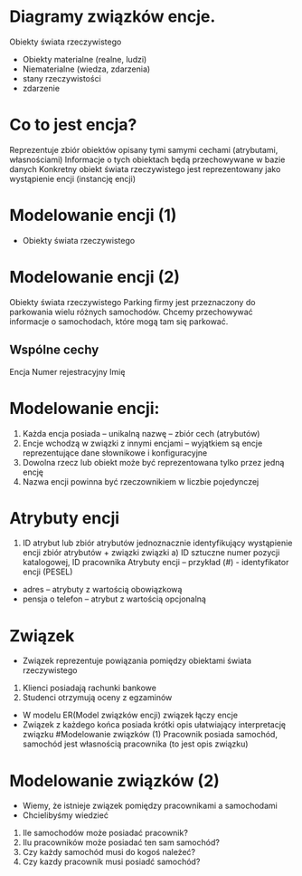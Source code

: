 # Diagramy związków encje.
Obiekty świata rzeczywistego
- Obiekty materialne (realne, ludzi)
- Niematerialne (wiedza, zdarzenia)
- stany rzeczywistości
- zdarzenie
# Co to jest encja?
Reprezentuje zbiór obiektów opisany tymi samymi cechami (atrybutami, własnościami)
Informacje o tych obiektach będą przechowywane w bazie danych
Konkretny obiekt świata rzeczywistego jest reprezentowany jako wystąpienie encji (instancję encji)
# Modelowanie encji (1)
- Obiekty świata rzeczywistego
# Modelowanie encji (2)
Obiekty świata rzeczywistego
Parking firmy jest przeznaczony do parkowania wielu różnych samochodów. Chcemy przechowywać informacje o samochodach, które mogą tam się parkować.
## Wspólne cechy
Encja
Numer rejestracyjny
Imię
# Modelowanie encji:
1. Każda encja posiada – unikalną nazwę – zbiór cech (atrybutów)
2. Encje wchodzą w związki z innymi encjami – wyjątkiem są encje reprezentujące dane słownikowe i konfiguracyjne
3. Dowolna rzecz lub obiekt może być reprezentowana tylko przez jedną encję
4. Nazwa encji powinna być rzeczownikiem w liczbie pojedynczej
# Atrybuty encji
1. ID
atrybut lub zbiór atrybutów jednoznacznie identyfikujący wystąpienie encji
zbiór atrybutów + związki
związki
a) ID sztuczne
numer pozycji katalogowej, ID pracownika
Atrybuty encji – przykład
(#) - identyfikator encji (PESEL)
* adres – atrybuty z wartością obowiązkową
* pensja
o telefon – atrybut z wartością opcjonalną
# Związek
- Związek reprezentuje powiązania pomiędzy obiektami świata rzeczywistego
1. Klienci posiadają rachunki bankowe
2. Studenci otrzymują oceny z egzaminów
- W modelu ER(Model związków encji) związek łączy encje
- Związek z każdego końca posiada krótki opis ułatwiający interpretację związku
#Modelowanie związków (1)
Pracownik posiada samochód, samochód jest własnością pracownika (to jest opis związku)
# Modelowanie związków (2)
- Wiemy, że istnieje związek pomiędzy pracownikami a samochodami
- Chcielibyśmy wiedzieć
1. Ile samochodów może posiadać pracownik?
2. Ilu pracowników może posiadać ten sam samochód?
3. Czy każdy samochód musi do kogoś należeć?
4. Czy kazdy pracownik musi posiadć samochód?

